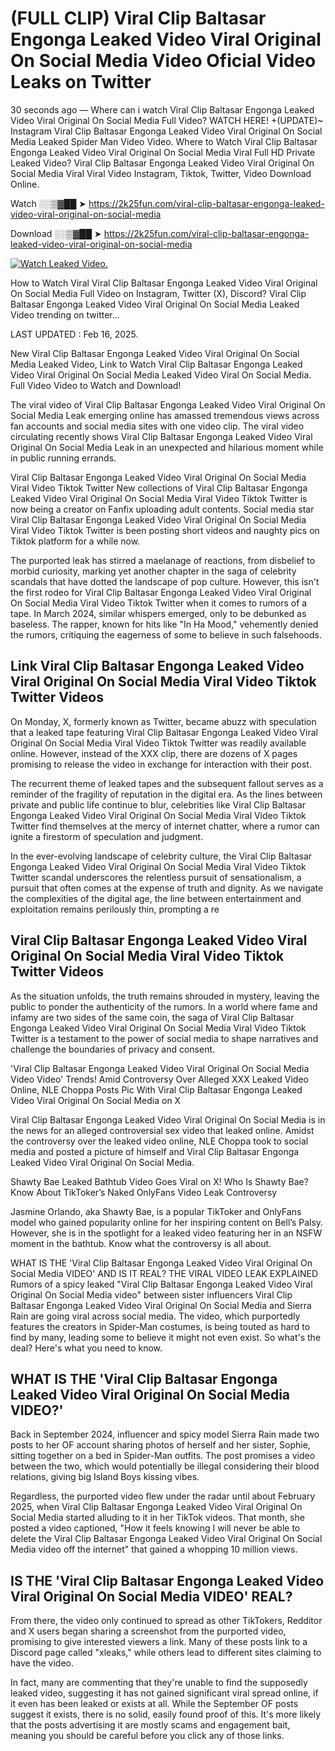 # (FULL CLIP) Viral Clip Baltasar Engonga Leaked Video Viral Original On Social Media Video Oficial Video Leaks on Twitter

30 seconds ago — Where can i watch Viral Clip Baltasar Engonga Leaked Video Viral Original On Social Media Full Video? WATCH HERE! +(UPDATE)~ Instagram Viral Clip Baltasar Engonga Leaked Video Viral Original On Social Media Leaked Spider Man Video Video. Where to Watch Viral Clip Baltasar Engonga Leaked Video Viral Original On Social Media Viral Full HD Private Leaked Video? Viral Clip Baltasar Engonga Leaked Video Viral Original On Social Media Viral Viral Video Instagram, Tiktok, Twitter, Video Download Online.

Watch ░░▒▓██ ➤ https://2k25fun.com/viral-clip-baltasar-engonga-leaked-video-viral-original-on-social-media

Download ░░▒▓██ ➤ https://2k25fun.com/viral-clip-baltasar-engonga-leaked-video-viral-original-on-social-media

[![Watch Leaked Video.](https://miro.medium.com/v2/resize:fit:828/format:webp/1*cilzJN44JGOrTw9NJCrNHA.gif "Watch Leaked Video")](https://2k25fun.com/viral-clip-baltasar-engonga-leaked-video-viral-original-on-social-media)

How to Watch Viral Viral Clip Baltasar Engonga Leaked Video Viral Original On Social Media Full Video on Instagram, Twitter (X), Discord? Viral Clip Baltasar Engonga Leaked Video Viral Original On Social Media Leaked Video trending on twitter...

LAST UPDATED : Feb 16, 2025.

New Viral Clip Baltasar Engonga Leaked Video Viral Original On Social Media Leaked Video, Link to Watch Viral Clip Baltasar Engonga Leaked Video Viral Original On Social Media Leaked Video Viral On Social Media. Full Video Video to Watch and Download!

The viral video of Viral Clip Baltasar Engonga Leaked Video Viral Original On Social Media Leak emerging online has amassed tremendous views across fan accounts and social media sites with one video clip. The viral video circulating recently shows Viral Clip Baltasar Engonga Leaked Video Viral Original On Social Media Leak in an unexpected and hilarious moment while in public running errands.

Viral Clip Baltasar Engonga Leaked Video Viral Original On Social Media Viral Video Tiktok Twitter New collections of Viral Clip Baltasar Engonga Leaked Video Viral Original On Social Media Viral Video Tiktok Twitter is now being a creator on Fanfix uploading adult contents. Social media star Viral Clip Baltasar Engonga Leaked Video Viral Original On Social Media Viral Video Tiktok Twitter is been posting short videos and naughty pics on Tiktok platform for a while now.

The purported leak has stirred a maelanage of reactions, from disbelief to morbid curiosity, marking yet another chapter in the saga of celebrity scandals that have dotted the landscape of pop culture. However, this isn't the first rodeo for Viral Clip Baltasar Engonga Leaked Video Viral Original On Social Media Viral Video Tiktok Twitter when it comes to rumors of a tape. In March 2024, similar whispers emerged, only to be debunked as baseless. The rapper, known for hits like "In Ha Mood," vehemently denied the rumors, critiquing the eagerness of some to believe in such falsehoods.

## Link Viral Clip Baltasar Engonga Leaked Video Viral Original On Social Media Viral Video Tiktok Twitter Videos

On Monday, X, formerly known as Twitter, became abuzz with speculation that a leaked tape featuring Viral Clip Baltasar Engonga Leaked Video Viral Original On Social Media Viral Video Tiktok Twitter was readily available online. However, instead of the XXX clip, there are dozens of X pages promising to release the video in exchange for interaction with their post.

The recurrent theme of leaked tapes and the subsequent fallout serves as a reminder of the fragility of reputation in the digital era. As the lines between private and public life continue to blur, celebrities like Viral Clip Baltasar Engonga Leaked Video Viral Original On Social Media Viral Video Tiktok Twitter find themselves at the mercy of internet chatter, where a rumor can ignite a firestorm of speculation and judgment.

In the ever-evolving landscape of celebrity culture, the Viral Clip Baltasar Engonga Leaked Video Viral Original On Social Media Viral Video Tiktok Twitter scandal underscores the relentless pursuit of sensationalism, a pursuit that often comes at the expense of truth and dignity. As we navigate the complexities of the digital age, the line between entertainment and exploitation remains perilously thin, prompting a re

##  Viral Clip Baltasar Engonga Leaked Video Viral Original On Social Media Viral Video Tiktok Twitter Videos

As the situation unfolds, the truth remains shrouded in mystery, leaving the public to ponder the authenticity of the rumors. In a world where fame and infamy are two sides of the same coin, the saga of Viral Clip Baltasar Engonga Leaked Video Viral Original On Social Media Viral Video Tiktok Twitter is a testament to the power of social media to shape narratives and challenge the boundaries of privacy and consent.

'Viral Clip Baltasar Engonga Leaked Video Viral Original On Social Media Video Video' Trends! Amid Controversy Over Alleged XXX Leaked Video Online, NLE Choppa Posts Pic With Viral Clip Baltasar Engonga Leaked Video Viral Original On Social Media on X

Viral Clip Baltasar Engonga Leaked Video Viral Original On Social Media is in the news for an alleged controversial sex video that leaked online. Amidst the controversy over the leaked video online, NLE Choppa took to social media and posted a picture of himself and Viral Clip Baltasar Engonga Leaked Video Viral Original On Social Media.

Shawty Bae Leaked Bathtub Video Goes Viral on X! Who Is Shawty Bae? Know About TikToker’s Naked OnlyFans Video Leak Controversy

Jasmine Orlando, aka Shawty Bae, is a popular TikToker and OnlyFans model who gained popularity online for her inspiring content on Bell’s Palsy. However, she is in the spotlight for a leaked video featuring her in an NSFW moment in the bathtub. Know what the controversy is all about.

WHAT IS THE 'Viral Clip Baltasar Engonga Leaked Video Viral Original On Social Media VIDEO' AND IS IT REAL? THE VIRAL VIDEO LEAK EXPLAINED Rumors of a spicy leaked "Viral Clip Baltasar Engonga Leaked Video Viral Original On Social Media video" between sister influencers Viral Clip Baltasar Engonga Leaked Video Viral Original On Social Media and Sierra Rain are going viral across social media. The video, which purportedly features the creators in Spider-Man costumes, is being touted as hard to find by many, leading some to believe it might not even exist. So what's the deal? Here's what you need to know.

## WHAT IS THE 'Viral Clip Baltasar Engonga Leaked Video Viral Original On Social Media VIDEO?'

Back in September 2024, influencer and spicy model Sierra Rain made two posts to her OF account sharing photos of herself and her sister, Sophie, sitting together on a bed in Spider-Man outfits. The post promises a video between the two, which would potentially be illegal considering their blood relations, giving big Island Boys kissing vibes.

Regardless, the purported video flew under the radar until about February 2025, when Viral Clip Baltasar Engonga Leaked Video Viral Original On Social Media started alluding to it in her TikTok videos. That month, she posted a video captioned, "How it feels knowing I will never be able to delete the Viral Clip Baltasar Engonga Leaked Video Viral Original On Social Media video off the internet" that gained a whopping 10 million views.

## IS THE 'Viral Clip Baltasar Engonga Leaked Video Viral Original On Social Media VIDEO' REAL?

From there, the video only continued to spread as other TikTokers, Redditor and X users began sharing a screenshot from the purported video, promising to give interested viewers a link. Many of these posts link to a Discord page called "xleaks," while others lead to different sites claiming to have the video.

In fact, many are commenting that they're unable to find the supposedly leaked video, suggesting it has not gained significant viral spread online, if it even has been leaked or exists at all. While the September OF posts suggest it exists, there is no solid, easily found proof of this. It's more likely that the posts advertising it are mostly scams and engagement bait, meaning you should be careful before you click any of those links.